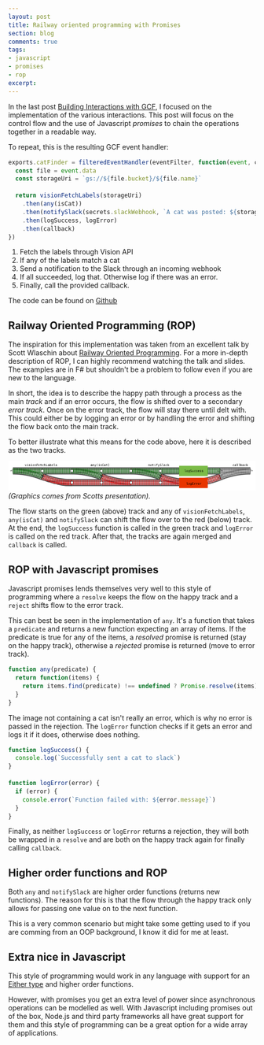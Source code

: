 ```yaml
---
layout: post
title: Railway oriented programming with Promises
section: blog
comments: true
tags:
- javascript
- promises
- rop
excerpt:
---
```


In the last post [Building Interactions with GCF](/blog/building-interactions-with-gcf), I focused on the implementation of the various interactions. This post will focus on the control flow and the use of Javascript _promises_ to chain the operations together in a readable way.

To repeat, this is the resulting GCF event handler:

```javascript
exports.catFinder = filteredEventHandler(eventFilter, function(event, callback) {
  const file = event.data
  const storageUri = `gs://${file.bucket}/${file.name}`

  return visionFetchLabels(storageUri)
    .then(any(isCat))
    .then(notifySlack(secrets.slackWebhook, `A cat was posted: ${storageUri}`))
    .then(logSuccess, logError)
    .then(callback)
})
```

1. Fetch the labels through Vision API
2. If any of the labels match a cat
3. Send a notification to the Slack through an incoming webhook
4. If all succeeded, log that. Otherwise log if there was an error.
5. Finally, call the provided callback.

The code can be found on [Github](https://github.com/hallski/cat-finder)

## Railway Oriented Programming (ROP)
The inspiration for this implementation was taken from an excellent talk by Scott Wlaschin about [Railway Oriented Programming](http://fsharpforfunandprofit.com/rop/). For a more in-depth description of ROP, I can highly recommend watching the talk and slides. The examples are in F# but shouldn't be a problem to follow even if you are new to the language.

In short, the idea is to describe the happy path through a process as the main _track_ and if an error occurs, the flow is shifted over to a secondary _error track_. Once on the error track, the flow will stay there until delt with. This could either be by logging an error or by handling the error and shifting the flow back onto the main track.

To better illustrate what this means for the code above, here it is described as the two tracks.

![Resulting App](/images/posts/rop-catfinder.png)
_(Graphics comes from Scotts presentation)._

The flow starts on the green (above) track and any of `visionFetchLabels`, `any(isCat)` and `notifySlack` can shift the flow over to the red (below) track. At the end, the `logSuccess` function is called in the green track and `logError` is called on the red track. After that, the tracks are again merged and `callback` is called.

## ROP with Javascript promises
Javascript promises lends themselves very well to this style of programming where a `resolve` keeps the flow on the happy track and a `reject` shifts flow to the error track.

This can best be seen in the implementation of `any`. It's a function that takes a `predicate` and returns a new function expecting an array of items. If the predicate is true for any of the items, a _resolved_ promise is returned (stay on the happy track), otherwise a _rejected_ promise is returned (move to error track).

```javascript
function any(predicate) {
  return function(items) {
    return items.find(predicate) !== undefined ? Promise.resolve(items) : Promise.reject()
  }
}
```

The image not containing a cat isn't really an error, which is why no error is passed in the rejection. The `logError` function checks if it gets an error and logs it if it does, otherwise does nothing.

```javascript
function logSuccess() {
  console.log(`Successfully sent a cat to slack`)
}

function logError(error) {
  if (error) {
    console.error(`Function failed with: ${error.message}`)
  }
}
```

Finally, as neither `logSuccess` or `logError` returns a rejection, they will both be wrapped in a `resolve` and are both on the happy track again for finally calling `callback`.

## Higher order functions and ROP
Both `any` and `notifySlack` are higher order functions (returns new functions). The reason for this is that the flow through the happy track only allows for passing one value on to the next function.

This is a very common scenario but might take some getting used to if you are comming from an OOP background, I know it did for me at least.

## Extra nice in Javascript
This style of programming would work in any language with support for an [Either type](https://www.schoolofhaskell.com/school/starting-with-haskell/basics-of-haskell/10_Error_Handling#the-either-monad) and higher order functions.

However, with promises you get an extra level of power since asynchronous operations can be modelled as well. With Javascript including promises out of the box, Node.js and third party frameworks all have great support for them and this style of programming can be a great option for a wide array of applications.
